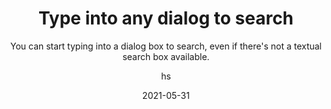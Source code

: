 ---
date: 2021-05-31
title: Type into any dialog to search
technologies: [java]
topics: [gettingstarted, interface, settings, tricks]
author: hs
subtitle: You can start typing into a dialog box to search, even if there's not a textual search box available. 
thumbnail: ./thumbnail.png
cardThumbnail: ./card.png
shortVideo:
  poster: ./tip.png
  url: https://youtu.be/dFGnL60u5_w
leadin: |
  You can filter dialogs in IntelliJ IDEA by typing your search directly in. For example, you can filter the Recent Files dialog - **⌘⇧E** (macOS), **Ctrl**+**Shift**+**E** (Windows/Linux) - to just the Maven Window, or you can filter the Project window - **⌘1** (macOS), **Ctrl**+**1** (Windows/Linux) - to find a file.  

  Try searching in any dialog in IntelliJ IDEA to filter your results to just the ones you're interested in.

---